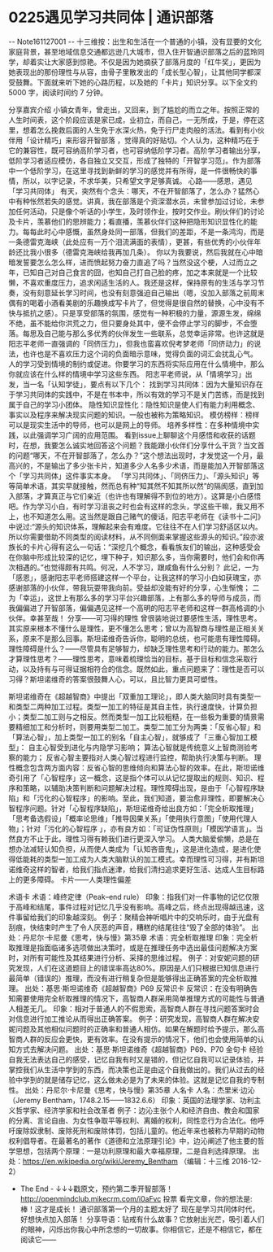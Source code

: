 # 0225遇见学习共同体 | 通识部落


-- Note161127001 --
十三维按：出生和生活在一个普通的小镇，没有显要的文化家庭背景，甚至地域信息交通都远逊几大城市，但入住开智通识部落之后的蓝玲同学，却着实让大家感到惊艳。不仅是因为她摘获了部落月度的「红牛奖」，更因为她表现出的那份理性与从容，由骨子里散发出的「成长型心智」，让其他同学都深受鼓舞。下面就来听下她的心路历程，以及她的「卡片」知识分享。以下全文约 5000 字，阅读时间约 7 分钟。


分享嘉宾介绍
小镇女青年，曾走出，又回来，到了尴尬的而立之年。按照正常的人生时间表，这个阶段应该是家已成，业初立，而自己，一无所成，于是，停在这里，想着怎么挽救后面的人生免于水深火热，免于行尸走肉般的活法。看到有小伙伴用「设计精巧」来形容开智部落 ，觉得真的好贴切。个人认为，这种精巧在于它的兼容性，既可容纳高阶学习者，也可容纳低阶学习者。高阶学习者输出分享，低阶学习者适应模仿，各自独立又交互，形成了独特的「开智学习范」。作为部落中一个低阶学习，在这里寻找到新鲜的学习的感觉并有所得，是一件很畅快的事情，所以，以字记录，不求华美，只希望文字足够真诚。
心路——感恩，遇见「学习共同体」
有天，突然有个念头：哪天，不在开智部落了，怎么办？猛然心中有种怅然若失的感觉。讲真，我在部落是个资深潜水员，未曾参加过讨论，未参加任何活动，只是像个听话的小学生，及时领作业，按时交作业。刷伙伴们的讨论及卡片，羡慕他们的思辨能力；看直播，羡慕伙伴们这种把隐形知识显性化的能力。每每此时心中感慨，虽然身处同一部落，但我们的差距，不是一条鸿沟，而是一条德雷克海峡（此处应有一万个泪流满面的表情），更甚，有些优秀的小伙伴年龄还比我小很多（德雷克海峡给我再加几条）。
你以为我要说，然后我就在心中暗暗发誓要怎么怎么样，进而愤起努力奋力直追了吗？当然没这个梗，人过而立之年，已知自己对自己食言的囧，也知自己打自己脸的疼，加之本来就是一个比较懒，不喜欢重度压力，追求闲适生活的人。我还是这样，保持原有的生活与学习节奏，没有刻意延长学习时间，也没有刻意强迫自己输出（嗯，没加入部落之前周末偶有的喝着小酒看美剧的乐趣换成写卡片了，但觉得是很自然的替换，心中没有不快与抵抗之感）。只是享受部落的氛围，感觉有一种积极的力量，源源生发，绵绵不绝，虽不能给你洪荒之力，但只要身处其中，便不会停止学习的脚步，不会堕落。每思及自己能与那么多优秀的伙伴发生一些联系，总觉幸运非常。也许这就是阳志平老师一直强调的「同侪压力」，但我也蛮喜欢倪考梦老师「同侪动力」的说法，也许也是不喜欢压力这个词的负面暗示意味，觉得负面的词汇会扰乱心气。
人的学习受到情境的制约或促进。你要学习的东西将实际应用在什么情境中，那么你就应该在什么样的情境中学习这些东西。
阳志平老师说，从「情境学习」出发，当一名「认知学徒」，要点有以下几个：
找到学习共同体：因为大量知识存在于学习共同体的实践中，不是在书本中，所以有效的学习不是关门苦练，而是找到属于自己的学习小团体。
隐性知识显性化：隐性知识是使人们有能力利用概念、事实以及程序来解决现实问题的知识。一般也被称为策略知识。
模仿榜样：榜样可以是现实生活中的导师，也可以是网上的导师。
培养多样性：在多种情境中实践，以此强调学习广阔的应用范围。
看到issue上聊聊这个月感悟和收获的话题时，在想，我要怎么诚实地回答这个问题？我能跟小伙伴们分享什么干货？当文首的问题“哪天，不在开智部落了，怎么办？”这个想法出现时，才发觉这一个月，最高兴的，不是输出了多少张卡片，知道多少人名多少术语，而是能加入开智部落这个「学习共同体」这件事实本身。
「学习共同体」、「同侪压力」、「源头知识」等等简单术语，其实早就接触，然而总有种“知其然不知其所以然”的隔阂感，直到加入部落，才算真正与它们亲近（也许也有理解得不到位的地方）。这算是小白感悟吧。作为学习小白，有时学习沮丧之时也会有这样的念头，学这些干嘛，我又用不上，也不知道怎么用。这当然是跟自己赌气的傻话，阳志平老师在《读书十二问》中说过:“源头的知识体系，理解起来会有难度。它往往不在人们学习舒适区以内。所以你需要借助不同类型的阅读材料，从不同侧面来掌握这些源头的知识。”段亦波族长的卡片心得有这么一句话：“深挖几个概念，看看族友们的输出，这种感受会在你脑中形成比较深的记忆，埋下种子，知识那么多，当你需要时，他们会和你再次相遇的。”也觉得颇有共鸣。何况，人不学习，跟咸鱼有什么分别？
此记，一为「感恩」，感谢阳志平老师搭建这样一个平台，让我这样的学习小白如获瑰宝，亦感谢部落的小伙伴，带我玩耍带我向前。受益却没能有好的分享，心生惭愧； 二为「幸运」，这世上有那么多的学习平台兴趣部落，上有那么多的导师与成员，而我偏偏进了开智部落，偏偏遇见这样一个高明的阳志平老师和这样一群高格调的小伙伴。幸甚至哉！
分享——可习得的理性
曾很装地说过要感性生活，理性思考。其实原来根本不懂什么是理性，更不懂怎么思考；曾以为高智商与理性是正相关关系，原来不是那么回事。斯坦诺维奇告诉你，聪明的总统，也可能患有理性障碍。理性障碍是什么？——尽管具有足够智力，却缺乏理性思考和行动的能力。那怎么才算理性思考？——理性思考，意味着梳理恰当的目标，基于目标和信念采取行动，以及持有与可得证据相符合的信念。既然如此，重点问题来了：理性是否可以习得？斯坦诺维奇的答案很鼓舞人心，可以，且比智力更具可塑性。


斯坦诺维奇在《超越智商》中提出「双重加工理论」，即人类大脑同时具有类型一和类型二两种加工过程。类型一加工的特征是其自主性，执行速度快，计算负担小；类型二加工则与之相反。然而类型一加工比较粗糙，在一些极为重要的情景需要精细加工和分析时，则要用类型二加工。类型二加工分为两类：「反省心智」和「算法心智」，加上类型一加工的别名「自主心智」，就够成了「三重心智加工模型」： 自主心智受到进化与内隐学习影响； 算法心智就是传统意义上智商测验考察的能力； 反省心智主要指对人类心智过程进行监控，帮助执行决策与判断。 
理性概念包含两方面内容：反省心智的思维倾向和算法心智的效率。在此，斯坦诺维奇引用了「心智程序」这一概念，这是指个体可以从记忆提取出的规则、知识、程序和策略，以辅助决策判断和问题解决过程。理性障碍出现，是由于「心智程序缺陷」和「污化的心智程序」的影响。至此，我们知道，要治愈非理性，即要解决心智程序问题。针对「心智程序缺陷」，斯坦诺维奇给出良方如：「完全析取推理」「思考备选假设」「概率论思维」「推导因果关系」「使用执行意图」「使用代理人物」；针对「污化的心智程序 」，亦有良方如：「可证伪性原则」「模因学语言」。当然良方不止于此，理性习得有赖我们进行更深入学习。
人类大脑爱偷懒，总是在想办法减轻认知负担，从而使人类成为「认知吝啬鬼」，这是进化造成，是进化使得低能耗的类型一加工成为人类大脑默认的加工模式。幸而理性可习得，并有斯坦诺维奇这样的智者，给我们指点迷津，给我们清扫追求更好生活、达成人生目标路上的更多障碍。
卡片——人类理性偏差


术语卡
术语：峰终定律（Peak–end rule）
印象：指我们对一件事物的记忆仅限于高峰和结尾，事件过程对记忆几乎没有影响。高峰之后，终点出现得越迅速，这件事留给我们的印象越深刻。
例子：聚精会神听唱片中的交响乐时，由于光盘有刮痕，快结束时产生了令人厌恶的声音，糟糕的结尾往往“毁了全部的体验”。
出处：丹尼尔·卡尼曼《思考，快与慢》第35章
术语：完全析取推理
印象：完全析取推理是指面临诸多选项做出决策时，或是在推理任务中选出最佳问题解决方案时，对所有可能性及其结果进行分析、采择的思维过程。
例子：对安妮问题的研究发现，人们在这道题目上的错误率高达80%。原因是人们只根据已知信息进行最简单（错误的）推理，而没有进行稍复杂但是能够得出正确答案的完全析取推理。
出处：基思·斯坦诺维奇《超越智商》P69
反常识卡
反常识：在没有明确告知需要使用完全析取推理的情况下，高智商人群采用简单推理方式的可能性与普通人相差无几。
印象：相对于普通人的不假思索，高智商人群在寻找问题答案时会对信息进行加工推论从而得出正确答案。
例子：研究发现，高智商人群在解决安妮问题及其他相似问题时的正确率和普通人相仿。如果在解题时给予提示，那么高智商人群的反应会更快，更有效率。在没有提示的情况下，他们也会使用简单的认知方式去解决问题。
出处：基思·斯坦诺维奇《超越智商》P69、P70
金句卡
经验自我无法表达自己的感受，记忆自我有时又是错的，但记忆自我可以记录体验，并掌控我们从生活中学到的东西，而决策也正是由这个自我做出的。我们从过去的经验中学到的就是储存记忆，这么做未必是为了未来的体验。这就是记忆自我的专制性。
出处：丹尼尔·卡尼曼《思考，快与慢》第35章
人名卡
人名：杰里米·边沁（Jeremy Bentham，1748.2.15——1832.6.6）
印象：英国的法理学家、功利主义哲学家、经济学家和社会改革者
例子：边沁主张个人和经济自由、教会和国家的分离、言论自由、为女性争取平等权利、离婚的权利，同性恋行为合法化。他呼吁废除奴隶制、废除死刑和废除体罚，包括儿童的。他近年来也被称为早期的动物权利倡导者。在最著名的著作《道德和立法原理引论》中，边沁阐述了他主要的哲学思想，包括两个原理：一是功利原理和最大幸福原理，二是自利选择原理。
出处：https://en.wikipedia.org/wiki/Jeremy_Bentham
（编辑：十三维 2016-12-2）
- The End -
↓↓↓戳原文，预约第二季开智部落！ http://openmindclub.mikecrm.com/i0aFvc
投票 看完文章，你的想法是:
棒！这才是成长！
通识部落第一个月的主题太好了
现在是学习共同体时代，好想快点加入部落！
分享导语：钻戒有什么故事？它放射出光芒，吸引着人们的眼神，闪烁出你我心中所念想的一切故事。你相信它，还是不相信它，都在阅读它——